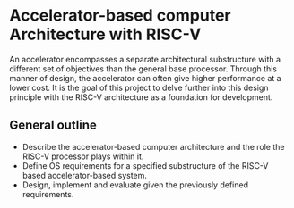 # Accelerator-based computer Architecture with RISC-V

An accelerator encompasses a separate architectural substructure with a different set of objectives than the general base processor. Through this manner of design, the accelerator can often give higher performance at a lower cost. It is the goal of this project to delve further into this design principle with the RISC-V architecture as a foundation for development.


## General outline

* Describe the accelerator-based computer architecture and the role the RISC-V processor plays within it.
* Define OS requirements for a specified substructure of the RISC-V based accelerator-based system.
* Design, implement and evaluate given the previously defined requirements.
